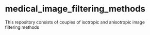 # medical_image_filtering_methods
This repository consists of couples of isotropic and anisotropic image filtering methods
